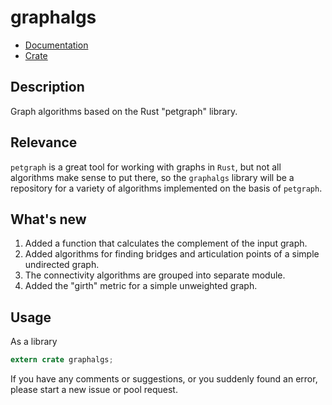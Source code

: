 # graphalgs

* [Documentation](https://docs.rs/graphalgs/)
* [Crate](https://crates.io/crates/graphalgs)


## Description

Graph algorithms based on the Rust "petgraph" library.


## Relevance

```petgraph``` is a great tool for working with graphs in ```Rust```, but not all algorithms make sense to put there, so the ```graphalgs``` library will be a repository for a variety of algorithms implemented on the basis of ```petgraph```.


## What's new

1. Added a function that calculates the complement of the input graph.
2. Added algorithms for finding bridges and articulation points of a simple undirected graph.
3. The connectivity algorithms are grouped into separate module.
4. Added the "girth" metric for a simple unweighted graph.

## Usage

As a library
```rust
extern crate graphalgs;

```

If you have any comments or suggestions, or you suddenly found an error, please start a new issue or pool request.
